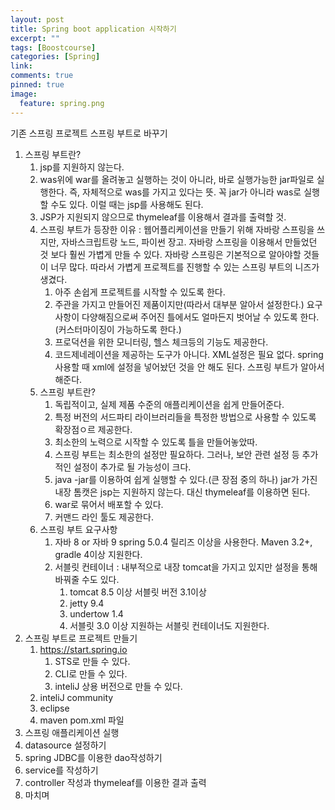 ```yaml
---
layout: post
title: Spring boot application 시작하기
excerpt: ""
tags: [Boostcourse]
categories: [Spring]
link:
comments: true
pinned: true
image:
  feature: spring.png
---
```


기존 스프링 프로젝트 스프링 부트로 바꾸기

1. 스프링 부트란?
   1. jsp를 지원하지 않는다. 
   2. was위에 war를 올려놓고 실행하는 것이 아니라, 바로 실행가능한 jar파일로 실행한다. 즉, 자체적으로 was를 가지고 있다는 뜻. 꼭 jar가 아니라 was로 실행할 수도 있다. 이럴 때는 jsp를 사용해도 된다. 
   3. JSP가 지원되지 않으므로 thymeleaf를 이용해서 결과를 출력할 것.
   4. 스프링 부트가 등장한 이유 : 웹어플리케이션을 만들기 위해 자바랑 스프링을 쓰지만, 자바스크립트랑 노드, 파이썬 장고. 자바랑 스프링을 이용해서 만들었던 것 보다 훨씬 가볍게 만들 수 있다. 자바랑 스프링은 기본적으로 알아야할 것들이 너무 많다. 따라서 가볍게 프로젝트를 진행할 수 있는 스프링 부트의 니즈가 생겼다.
      1. 아주 손쉽게 프로젝트를 시작할 수 있도록 한다.
      2. 주관을 가지고 만들어진 제품이지만(따라서 대부분 알아서 설정한다.) 요구사항이 다양해짐으로써 주어진 틀에서도 얼마든지 벗어날 수 있도록 한다. (커스터마이징이 가능하도록 한다.)
      3. 프로덕션을 위한 모니터링, 헬스 체크등의 기능도 제공한다.
      4. 코드제네레이션을 제공하는 도구가 아니다. XML설정은 필요 없다. spring 사용할 때 xml에 설정을 넣어놨던 것을 안 해도 된다. 스프링 부트가 알아서 해준다.
   5. 스프링 부트란?
      1. 독립적이고, 실제 제품 수준의 애플리케이션을 쉽게 만들어준다.
      2. 특정 버전의 서드파티 라이브러리들을 특정한 방법으로 사용할 수 있도록 확장점ㅇ르 제공한다.
      3. 최소한의 노력으로 시작할 수 있도록 틀을 만들어놓았따.
      4. 스프링 부트는 최소한의 설정만 필요하다. 그러나, 보안 관련 설정 등 추가적인 설정이 추가로 될 가능성이 크다.
      5. java -jar를 이용하여 쉽게 실행할 수 있다.(큰 장점 중의 하나) jar가 가진 내장 톰캣은 jsp는 지원하지 않는다. 대신 thymeleaf를 이용하면 된다.
      6. war로 묶어서 배포할 수 있다.
      7. 커맨드 라인 툴도 제공한다.
   6. 스프링 부트 요구사항
      1. 자바 8 or 자바 9 spring 5.0.4 릴리즈 이상을 사용한다. Maven 3.2+, gradle 4이상 지원한다.
      2. 서블릿 컨테이너 : 내부적으로 내장 tomcat을 가지고 있지만 설정을 통해 바꿔줄 수도 있다.
         1. tomcat 8.5 이상 서블릿 버전 3.1이상
         2. jetty 9.4
         3. undertow 1.4
         4. 서블릿 3.0 이상 지원하는 서블릿 컨테이너도 지원한다.
2. 스프링 부트로 프로젝트 만들기
   1. https://start.spring.io
      1. STS로 만들 수 있다.
      2. CLI로 만들 수 있다.
      3. inteliJ 상용 버전으로 만들 수 있다. 
   2. inteliJ community
   3. eclipse
   4. maven pom.xml 파일 
3. 스프링 애플리케이션 실행
4. datasource 설정하기
5. spring JDBC를 이용한 dao작성하기
6. service를 작성하기
7. controller 작성과 thymeleaf를 이용한 결과 출력
8. 마치며